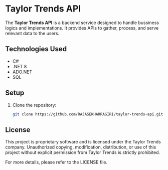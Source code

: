 # Taylor Trends API

The **Taylor Trends API** is a backend service designed to handle bussiness logics and implementations. It provides APIs to gather, process, and serve relevant data to the users.

## Technologies Used
- C#
- .NET 8
- ADO.NET
- SQL

## Setup

1. Clone the repository:
   ```bash
   git clone https://github.com/RAJASEKHARRAGIRI/taylor-trends-api.git

## License
This project is proprietary software and is licensed under the Taylor Trends company. Unauthorized copying, modification, distribution, or use of this project without explicit permission from Taylor Trends is strictly prohibited.

For more details, please refer to the LICENSE file.
